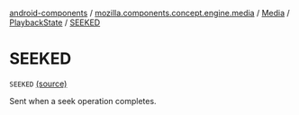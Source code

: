 [android-components](../../../index.md) / [mozilla.components.concept.engine.media](../../index.md) / [Media](../index.md) / [PlaybackState](index.md) / [SEEKED](./-s-e-e-k-e-d.md)

# SEEKED

`SEEKED` [(source)](https://github.com/mozilla-mobile/android-components/blob/master/components/concept/engine/src/main/java/mozilla/components/concept/engine/media/Media.kt#L106)

Sent when a seek operation completes.

